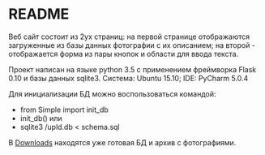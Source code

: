 # README #

Веб сайт состоит из 2ух страниц: на первой странице отображаются загруженные из базы данных фотографии с их описанием; на второй - отображается форма из пары кнопок и области для ввода текста. 

Проект написан на языке python 3.5 с применением фреймворка Flask 0.10 и базы данных sqlite3. Система: Ubuntu 15.10; IDE: PyCharm 5.0.4

Для инициализации БД можно воспользоваться командой:
* from Simple import init_db
* init_db()
или
* sqlite3 /upld.db < schema.sql

В [Downloads](https://bitbucket.org/Gustoff/simple/downloads) находятся уже готовая БД и архив с фотографиями.